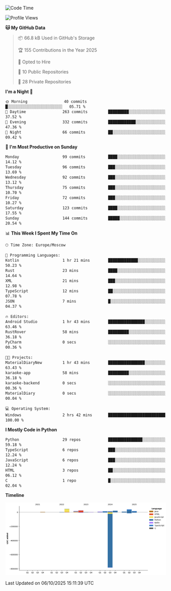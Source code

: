 <!--START_SECTION:waka-->
![Code Time](http://img.shields.io/badge/Code%20Time-830%20hrs%2030%20mins-blue)

![Profile Views](http://img.shields.io/badge/Profile%20Views-1-blue)

**🐱 My GitHub Data** 

> 📦 66.8 kB Used in GitHub's Storage 
 > 
> 🏆 155 Contributions in the Year 2025
 > 
> 💼 Opted to Hire
 > 
> 📜 10 Public Repositories 
 > 
> 🔑 28 Private Repositories 
 > 
**I'm a Night 🦉** 

```text
🌞 Morning                40 commits          █░░░░░░░░░░░░░░░░░░░░░░░░   05.71 % 
🌆 Daytime                263 commits         █████████░░░░░░░░░░░░░░░░   37.52 % 
🌃 Evening                332 commits         ████████████░░░░░░░░░░░░░   47.36 % 
🌙 Night                  66 commits          ██░░░░░░░░░░░░░░░░░░░░░░░   09.42 % 
```
📅 **I'm Most Productive on Sunday** 

```text
Monday                   99 commits          ████░░░░░░░░░░░░░░░░░░░░░   14.12 % 
Tuesday                  96 commits          ███░░░░░░░░░░░░░░░░░░░░░░   13.69 % 
Wednesday                92 commits          ███░░░░░░░░░░░░░░░░░░░░░░   13.12 % 
Thursday                 75 commits          ███░░░░░░░░░░░░░░░░░░░░░░   10.70 % 
Friday                   72 commits          ███░░░░░░░░░░░░░░░░░░░░░░   10.27 % 
Saturday                 123 commits         ████░░░░░░░░░░░░░░░░░░░░░   17.55 % 
Sunday                   144 commits         █████░░░░░░░░░░░░░░░░░░░░   20.54 % 
```


📊 **This Week I Spent My Time On** 

```text
🕑︎ Time Zone: Europe/Moscow

💬 Programming Languages: 
Kotlin                   1 hr 21 mins        █████████████░░░░░░░░░░░░   50.23 % 
Rust                     23 mins             ████░░░░░░░░░░░░░░░░░░░░░   14.64 % 
XML                      21 mins             ███░░░░░░░░░░░░░░░░░░░░░░   12.98 % 
TypeScript               12 mins             ██░░░░░░░░░░░░░░░░░░░░░░░   07.78 % 
JSON                     7 mins              █░░░░░░░░░░░░░░░░░░░░░░░░   04.37 % 

🔥 Editors: 
Android Studio           1 hr 43 mins        ████████████████░░░░░░░░░   63.46 % 
RustRover                58 mins             █████████░░░░░░░░░░░░░░░░   36.18 % 
PyCharm                  0 secs              ░░░░░░░░░░░░░░░░░░░░░░░░░   00.36 % 

🐱‍💻 Projects: 
MaterialDiaryNew         1 hr 43 mins        ████████████████░░░░░░░░░   63.43 % 
karaoke-app              58 mins             █████████░░░░░░░░░░░░░░░░   36.18 % 
karaoke-backend          0 secs              ░░░░░░░░░░░░░░░░░░░░░░░░░   00.36 % 
MaterialDiary            0 secs              ░░░░░░░░░░░░░░░░░░░░░░░░░   00.04 % 

💻 Operating System: 
Windows                  2 hrs 42 mins       █████████████████████████   100.00 % 
```

**I Mostly Code in Python** 

```text
Python                   29 repos            ███████████████░░░░░░░░░░   59.18 % 
TypeScript               6 repos             ███░░░░░░░░░░░░░░░░░░░░░░   12.24 % 
JavaScript               6 repos             ███░░░░░░░░░░░░░░░░░░░░░░   12.24 % 
HTML                     3 repos             ██░░░░░░░░░░░░░░░░░░░░░░░   06.12 % 
C                        1 repo              █░░░░░░░░░░░░░░░░░░░░░░░░   02.04 % 
```



**Timeline**

![Lines of Code chart](https://raw.githubusercontent.com/adlemx/adlemx/main/assets/bar_graph.png)


 Last Updated on 06/10/2025 15:11:39 UTC
<!--END_SECTION:waka-->
